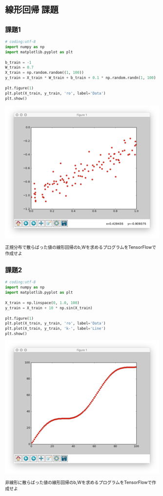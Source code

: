 # 線形回帰 課題

## 課題1

```python
# coding:utf-8
import numpy as np
import matplotlib.pyplot as plt

b_train = -1
W_train = 0.7
X_train = np.random.random((1, 100))
y_train = X_train * W_train + b_train + 0.1 * np.random.randn(1, 100)

plt.figure(1)
plt.plot(X_train, y_train, 'ro', label='Data')
plt.show()
```

![](/img/linear_kadai001.png)

正規分布で散らばった値の線形回帰のb,Wを求めるプログラムをTensorFlowで作成せよ　

## 課題2

```python
# coding:utf-8
import numpy as np
import matplotlib.pyplot as plt

X_train = np.linspace(0, 1.0, 100)
y_train = X_train + 10 * np.sin(X_train)

plt.figure(1)
plt.plot(X_train, y_train, 'ro', label='Data')
plt.plot(X_train, y_train, 'k-', label='Line')
plt.show()
```

![](/img/linear_kadai002.png)

非線形に散らばった値の線形回帰のb,Wを求めるプログラムをTensorFlowで作成せよ　
